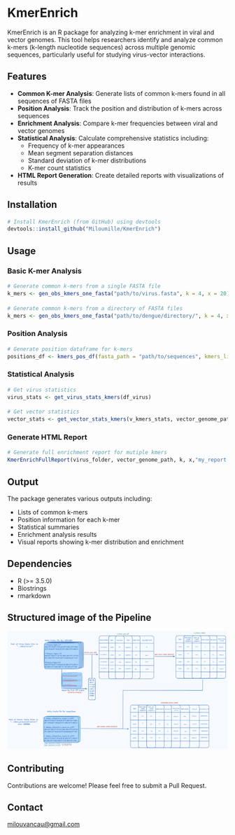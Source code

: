 # KmerEnrich

KmerEnrich is an R package for analyzing k-mer enrichment in viral and vector genomes. This tool helps researchers identify and analyze common k-mers (k-length nucleotide sequences) across multiple genomic sequences, particularly useful for studying virus-vector interactions.

## Features

- **Common K-mer Analysis**: Generate lists of common k-mers found in all sequences of FASTA files
- **Position Analysis**: Track the position and distribution of k-mers across sequences
- **Enrichment Analysis**: Compare k-mer frequencies between viral and vector genomes
- **Statistical Analysis**: Calculate comprehensive statistics including:
  - Frequency of k-mer appearances
  - Mean segment separation distances
  - Standard deviation of k-mer distributions
  - K-mer count statistics
- **HTML Report Generation**: Create detailed reports with visualizations of results

## Installation

```R
# Install KmerEnrich (from GitHub) using devtools
devtools::install_github("Miloumille/KmerEnrich")
```

## Usage

### Basic K-mer Analysis

```R
# Generate common k-mers from a single FASTA file
k_mers <- gen_obs_kmers_one_fasta("path/to/virus.fasta", k = 4, x = 20)

# Generate common k-mers from a directory of FASTA files
k_mers <- gen_obs_kmers_one_fasta("path/to/dengue/directory/", k = 4, x = 100)
```

### Position Analysis

```R
# Generate position dataframe for k-mers
positions_df <- kmers_pos_df(fasta_path = "path/to/sequences", kmers_list = k_mers)
```

### Statistical Analysis

```R
# Get virus statistics
virus_stats <- get_virus_stats_kmers(df_virus)

# Get vector statistics
vector_stats <- get_vector_stats_kmers(v_kmers_stats, vector_genome_path)
```

### Generate HTML Report

```R
# Generate full enrichment report for mutiple kmers
KmerEnrichFullReport(virus_folder, vector_genome_path, k, x,"my_report.html")
```

## Output

The package generates various outputs including:
- Lists of common k-mers
- Position information for each k-mer
- Statistical summaries
- Enrichment analysis results
- Visual reports showing k-mer distribution and enrichment

## Dependencies

- R (>= 3.5.0)
- Biostrings
- rmarkdown

## Structured image of the Pipeline

<img src="Pipeline_image.png" alt="Logo" width="800" />

## Contributing

Contributions are welcome! Please feel free to submit a Pull Request.

## Contact

milouvancau@gmail.com
